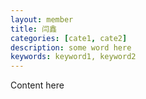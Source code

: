 ```yaml
---
layout: member
title: 闫鑫
categories: [cate1, cate2]
description: some word here
keywords: keyword1, keyword2
---
```


Content here
